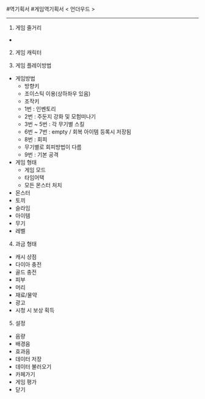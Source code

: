#역기획서 #게임역기획서
< 언더우드 >

* * *
1. 게임 줄거리
 * 
 
2. 게임 캐릭터

3. 게임 플레이방법
* 게임방법
  * 방향키
   * 조이스틱 이용(상하좌우 있음)
  * 조작키
   * 1번 : 인벤토리
   * 2번 : 주둔지 강화 및 모험떠나기
   * 3번 ~ 5번 : 각 무기별 스킬
   * 6번 ~ 7번 : empty / 회복 아이템 등록시 저장됨
   * 8번 : 회피
    * 무기별로 회피방법이 다름
   * 9번 : 기본 공격
* 게임 형태
  * 게임 모드
   * 타임어택
   * 모든 몬스터 처치
* 몬스터
 * 토끼
 * 슬라임
* 아이템
 * 무기
* 레벨

4. 과금 형태
* 캐시 상점
 * 다이아 충전
 * 골드 충전
 * 피부
 * 머리
 * 재료/물약
* 광고
 * 시청 시 보상 획득

5. 설정
* 음량
 * 배경음
 * 효과음
* 데이터 저장
* 데이터 불러오기
* 카페가기
* 게임 평가
* 닫기
